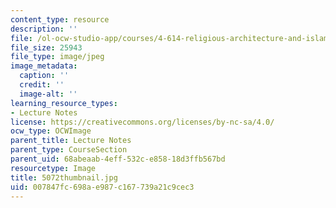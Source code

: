 ```yaml
---
content_type: resource
description: ''
file: /ol-ocw-studio-app/courses/4-614-religious-architecture-and-islamic-cultures-fall-2002/007847fc698ae987c167739a21c9cec3_5072thumbnail.jpg
file_size: 25943
file_type: image/jpeg
image_metadata:
  caption: ''
  credit: ''
  image-alt: ''
learning_resource_types:
- Lecture Notes
license: https://creativecommons.org/licenses/by-nc-sa/4.0/
ocw_type: OCWImage
parent_title: Lecture Notes
parent_type: CourseSection
parent_uid: 68abeaab-4eff-532c-e858-18d3ffb567bd
resourcetype: Image
title: 5072thumbnail.jpg
uid: 007847fc-698a-e987-c167-739a21c9cec3
---
```

